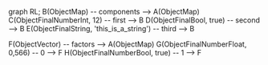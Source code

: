graph RL;
B(ObjectMap) -- components --> A(ObjectMap)
C(ObjectFinalNumberInt, 12) -- first --> B
D(ObjectFinalBool, true) -- second --> B
E(ObjectFinalString, 'this_is_a_string') -- third --> B

F(ObjectVector) -- factors --> A(ObjectMap)
G(ObjectFinalNumberFloat, 0,566) -- 0 --> F
H(ObjectFinalNumberBool, true) -- 1 --> F

